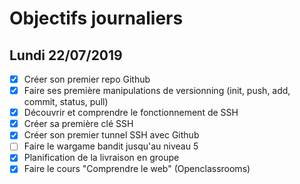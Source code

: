 #  Objectifs journaliers

## Lundi 22/07/2019

* [x] Créer son premier repo Github
* [x] Faire ses première manipulations de versionning (init, push, add, commit, status, pull)
* [x] Découvrir et comprendre le fonctionnement de SSH
* [x] Créer sa première clé SSH
* [x] Créer son premier tunnel SSH avec Github
* [ ] Faire le wargame bandit jusqu'au niveau 5 
* [x] Planification de la livraison en groupe
* [x] Faire le cours "Comprendre le web" (Openclassrooms)
